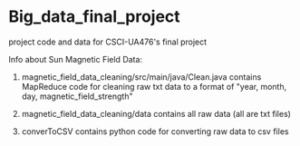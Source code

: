 # Big_data_final_project
project code and data for CSCI-UA476's final project

Info about Sun Magnetic Field Data:
1. magnetic_field_data_cleaning/src/main/java/Clean.java contains MapReduce code for cleaning raw txt data to a format of "year, month, day, magnetic_field_strength"

2. magnetic_field_data_cleaning/data contains all raw data (all are txt files)

3. converToCSV contains python code for converting raw data to csv files
